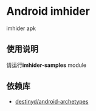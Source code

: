 Android imhider
============
imhider apk

使用说明
---------------------
请运行**imhider-samples** module


依赖库
---------------------
* [destinyd/android-archetypes][android-archetypes]


[android-archetypes]: https://github.com/destinyd/android-archetypes
